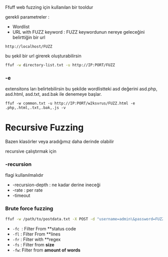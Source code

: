 Ffuff web fuzzing için kullanılan bir tooldur 

gerekli parametreler : 

- Wordlist
- URL with FUZZ keyword : FUZZ keywordunun nereye geleceğini belirttiğin bir url

```http
http://localhost/FUZZ
```
bu şekil bir url girerek oluşturabilirsin

```bash
ffuf -w directory-list.txt -u http://IP:PORT/FUZZ
```

### -e
extensitons ları belirtebilirsin bu şekilde 
wordlistteki asd değerini asd.php, asd.html, asd.txt, asd.bak ile denemeye başlar. 
```shell
ffuf -w common.txt -u http://IP:PORT/w2ksvrus/FUZZ.html -e .php,.html,.txt,.bak,.js -v
```
# Recursive Fuzzing

Bazen klasörler veya aradığımız daha derinde olabilir 

recursive çalıştırmak için 
### -recursion 
flagi kullanılmalıdır

- -recursion-depth : ne kadar derine ineceği 
- -rate : per rate 
- -timeout


### Brute force fuzzing


```bash
ffuf -w /path/to/postdata.txt -X POST -d "username=admin\&password=FUZZ" -u https://target/login.php -fc 401
```

- `-fc `: Filter From **status code
-  `-fl` : Filter From **lines
- `-fr` : Filter with **regex
- `-fs` : Filter from **size**
- `-fw`: Filter from **amount of words**